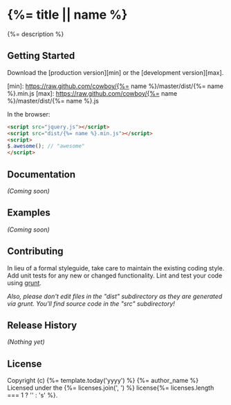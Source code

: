 # {%= title || name %}

{%= description %}

## Getting Started
Download the [production version][min] or the [development version][max].

[min]: https://raw.github.com/cowboy/{%= name %}/master/dist/{%= name %}.min.js
[max]: https://raw.github.com/cowboy/{%= name %}/master/dist/{%= name %}.js

In the browser:

```html
<script src="jquery.js"></script>
<script src="dist/{%= name %}.min.js"></script>
<script>
$.awesome(); // "awesome"
</script>
```

## Documentation
_(Coming soon)_

## Examples
_(Coming soon)_

## Contributing
In lieu of a formal styleguide, take care to maintain the existing coding style. Add unit tests for any new or changed functionality. Lint and test your code using [grunt](https://github.com/cowboy/grunt).

_Also, please don't edit files in the "dist" subdirectory as they are generated via grunt. You'll find source code in the "src" subdirectory!_

## Release History
_(Nothing yet)_

## License
Copyright (c) {%= template.today('yyyy') %} {%= author_name %}  
Licensed under the {%= licenses.join(', ') %} license{%= licenses.length === 1 ? '' : 's' %}.
